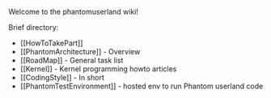 Welcome to the phantomuserland wiki!


Brief directory:

 * [[HowToTakePart]]
 * [[PhantomArchitecture]] - Overview
 * [[RoadMap]] - General task list
 * [[Kernel]] - Kernel programming howto articles
 * [[CodingStyle]] - In short
 * [[PhantomTestEnvironment]] - hosted env to run Phantom userland code

